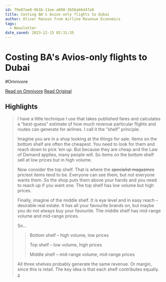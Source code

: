 ```yaml
---
id: f9e07ae0-9b1b-11ee-a898-3b56ab6d47a8
title: Costing BA's Avios-only flights to Dubai
author: Oliver Ranson from Airline Revenue Economics
tags:
  - Newsletter
date_saved: 2023-12-15 02:31:35
---
```


# Costing BA's Avios-only flights to Dubai
#Omnivore

[Read on Omnivore](https://omnivore.app/me/costing-ba-s-avios-only-flights-to-dubai-18c6c6343c0)
[Read Original](https://revman.substack.com/p/costing-bas-avios-only-flights-to)

## Highlights

> I have a little technique I use that takes published fares and calculates a “best-guess” estimate of how much revenue particular flights and routes can generate for airlines. I call it the “shelf” principle.
> 
> Imagine you are in a shop looking at the things for sale. Items on the bottom shelf are often the cheapest. You need to look for them and reach down to pick ‘em up. But because they are cheap and the Law of Demand applies, many people will. So items on the bottom shelf sell at low prices but in high volume.
> 
> Now consider the top shelf. That is where the ~~specialist magazines~~ priciest items tend to be. Everyone can see them, but not everyone wants them. So the shop puts them above your hands and you need to reach up if you want one. The top shelf has low volume but high prices.
> 
> Finally, imagine of the middle shelf. It is eye level and in easy reach – desirable real estate. It has all your favourite brands on, but maybe you do not always buy your favourite. The middle shelf has mid-range volume and mid-range prices.
> 
> So…
> 
> > Bottom shelf – high volume, low prices
> > 
> > Top shelf – low volume, high prices
> > 
> > Middle shelf – mid-range volume, mid-range prices
> 
> All three shelves probably generate the same revenue. Or margin, since this is retail. The key idea is that each shelf contributes equally. [⤴️](https://omnivore.app/me/costing-ba-s-avios-only-flights-to-dubai-18c6c6343c0#4d6db9c1-179e-41d0-9922-fc0eab7e622d) 

